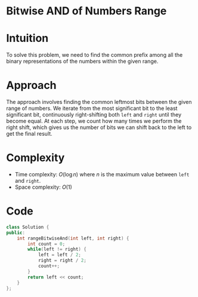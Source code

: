 # Bitwise AND of Numbers Range

# Intuition
To solve this problem, we need to find the common prefix among all the binary representations of the numbers within the given range.

# Approach
The approach involves finding the common leftmost bits between the given range of numbers. We iterate from the most significant bit to the least significant bit, continuously right-shifting both `left` and `right` until they become equal. At each step, we count how many times we perform the right shift, which gives us the number of bits we can shift back to the left to get the final result.

# Complexity
- Time complexity: $O(\log n)$ where $n$ is the maximum value between `left` and `right`.
- Space complexity: $O(1)$

# Code
```cpp
class Solution {
public:
    int rangeBitwiseAnd(int left, int right) {
        int count = 0; 
        while(left != right) {
            left = left / 2;
            right = right / 2;
            count++;
        }
        return left << count;
    }
};
